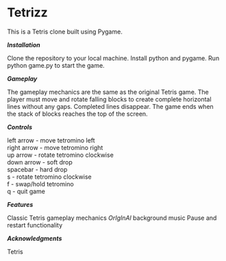 # Tetrizz
This is a Tetris clone built using Pygame.

***Installation***

Clone the repository to your local machine.
Install python and pygame.
Run python game.py to start the game.

***Gameplay***

The gameplay mechanics are the same as the original Tetris game. The player must move and rotate falling blocks to create complete horizontal lines without any gaps.
Completed lines disappear. The game ends when the stack of blocks reaches the top of the screen.

***Controls***

left arrow - move tetromino left <br />
right arrow - move tetromino right <br />
up arrow - rotate tetromino clockwise <br />
down arrow - soft drop <br />
spacebar - hard drop <br />
s - rotate tetromino clockwise <br />
f - swap/hold tetromino <br />
q - quit game <br />
          
***Features***

Classic Tetris gameplay mechanics
*OrIgInAl* background music
Pause and restart functionality

***Acknowledgments***

Tetris
